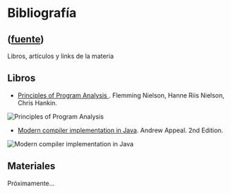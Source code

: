 # Bibliografía
([fuente](https://campus.exactas.uba.ar/course/view.php?id=1017&section=9))
---
Libros, artículos y links de la materia

## Libros

  - [Principles of Program Analysis ](http://www2.imm.dtu.dk/~riis/PPA/ppa.html). Flemming Nielson, Hanne Riis Nielson, Chris Hankin.

![Principles of Program
Analysis](http://www.dc.uba.ar/materias/aap/2015/c1/bibliografia/nielson.jpg)

  - [Modern compiler implementation in Java](http://www.cs.princeton.edu/~appel/modern/java/). Andrew Appeal. 2nd Edition.

![Modern compiler implementation in
Java](http://www.dc.uba.ar/materias/aap/2015/c1/bibliografia/appel.jpg)

## Materiales

Próximamente...

